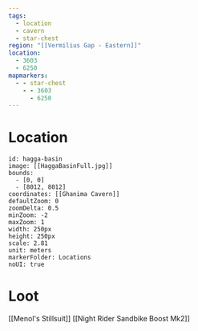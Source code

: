 ```yaml
---
tags:
  - location
  - cavern
  - star-chest
region: "[[Vermilius Gap - Eastern]]"
location:
  - 3603
  - 6250
mapmarkers:
  - - star-chest
    - - 3603
      - 6250
---
```

# Location
```leaflet
id: hagga-basin
image: [[HaggaBasinFull.jpg]]
bounds:
  - [0, 0]
  - [8012, 8012]
coordinates: [[Ghanima Cavern]]
defaultZoom: 0
zoomDelta: 0.5
minZoom: -2
maxZoom: 1
width: 250px
height: 250px
scale: 2.81
unit: meters
markerFolder: Locations
noUI: true
```
# Loot
[[Menol's Stillsuit]]
[[Night Rider Sandbike Boost Mk2]]
